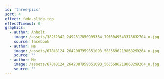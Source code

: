 ```yaml
---
id: 'three-pics'
sort: 4
effect: fade-slide-top
effectTimeout: 0
graphics:
  - author: Anholt
    image: /assets/38282342_2492312050995334_7976049543378632704_o.jpg
    source: facebook
  - author: Me
    image: /assets/67808124_2642087959351093_5605696219868299264_n.jpg
    source: ''
  - author: Me
    image: /assets/67808124_2642087959351093_5605696219868299264_n.jpg
    source: ''
---
```

